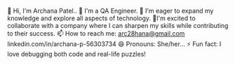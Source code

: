 👋 Hi, I'm Archana Patel..
👀 I'm a QA Engineer.
🌱 I'm eager to expand my knowledge and explore all aspects of technology.
💞️I'm excited to collaborate with a company where I can sharpen my skills while contributing to their success.
📫 How to reach me: arc28hana@gmail.com linkedin.com/in/archana-p-56303734
😄 Pronouns: She/her...
⚡ Fun fact: I love debugging both code and real-life puzzles!
